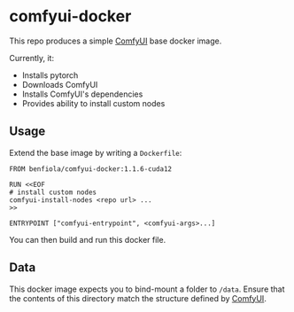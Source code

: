 # comfyui-docker

This repo produces a simple [ComfyUI](https://www.comfy.org/) base docker image.

Currently, it:

- Installs pytorch
- Downloads ComfyUI
- Installs ComfyUI's dependencies
- Provides ability to install custom nodes

## Usage

Extend the base image by writing a `Dockerfile`:

```docker
FROM benfiola/comfyui-docker:1.1.6-cuda12

RUN <<EOF
# install custom nodes
comfyui-install-nodes <repo url> ...
>>

ENTRYPOINT ["comfyui-entrypoint", <comfyui-args>...]
```

You can then build and run this docker file.

## Data

This docker image expects you to bind-mount a folder to `/data`. Ensure that the contents of this directory match the structure defined by [ComfyUI](https://github.com/comfyanonymous/ComfyUI/tree/master/models). 
